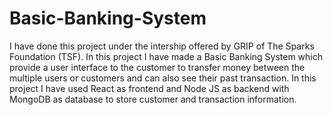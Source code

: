 # Basic-Banking-System


I have done this project under the intership offered by GRIP of The Sparks Foundation (TSF).
In this project I have made a Basic Banking System which provide a user interface to the customer to transfer money between the multiple users or customers and can also see their past transaction.
In this project I have used React as frontend and Node JS as backend with MongoDB as database to store customer and transaction information.
